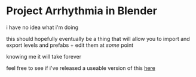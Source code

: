 # Project Arrhythmia in Blender

i have no idea what i'm doing

this should hopefully eventually be a thing that will allow you to import and export levels and prefabs + edit them at *some* point

knowing me it will take forever

feel free to see if i've released a useable version of this [here](https://github.com/technob1scuit/projectarrhythmia-blender/releases)